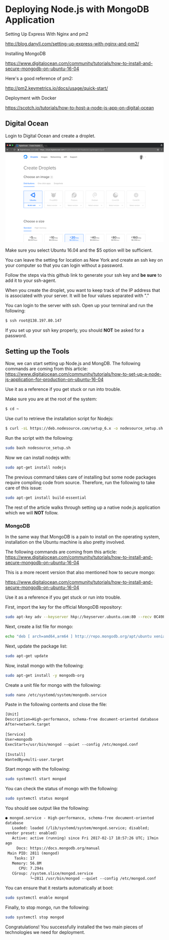 # Deploying Node.js with MongoDB Application

Setting Up Express With Nginx and pm2

<http://blog.danyll.com/setting-up-express-with-nginx-and-pm2/>

Installing MongoDB

<https://www.digitalocean.com/community/tutorials/how-to-install-and-secure-mongodb-on-ubuntu-16-04>

Here's a good reference of pm2:

<http://pm2.keymetrics.io/docs/usage/quick-start/>

Deployment with Docker

<https://scotch.io/tutorials/how-to-host-a-node-js-app-on-digital-ocean>

## Digital Ocean

Login to Digital Ocean and create a droplet.

![alt text](digital-ocean-droplet.png)

Make sure you select Ubuntu 16.04 and the $5 option will be sufficient.

You can leave the setting for location as New York and create an ssh key on your computer so that you can login without a password.

Follow the steps via this github link to generate your ssh key and **be sure** to add it to your ssh-agent.

When you create the droplet, you want to keep track of the IP address that is associated with your server. It will be four values separated with "."

You can login to the server with ssh. Open up your terminal and run the following:

```bash
$ ssh root@138.197.80.147
```

If you set up your ssh key properly, you should **NOT** be asked for a password.

## Setting up the Tools

Now, we can start setting up Node.js and MongDB. The following commands are coming from this article:
<https://www.digitalocean.com/community/tutorials/how-to-set-up-a-node-js-application-for-production-on-ubuntu-16-04>

Use it as a reference if you get stuck or run into trouble.

Make sure you are at the root of the system:

```bash
$ cd ~
```

Use curl to retrieve the installation script for Nodejs:

```bash
$ curl -sL https://deb.nodesource.com/setup_6.x -o nodesource_setup.sh
```

Run the script with the following:

```bash
sudo bash nodesource_setup.sh
```

Now we can install nodejs with:

```bash
sudo apt-get install nodejs
```

The previous command takes care of installing but some node packages require compiling code from source. Therefore, run the following to take care of this issue:

```bash
sudo apt-get install build-essential
```

The rest of the article walks through setting up a native node.js application which we will **NOT** follow.

### MongoDB

In the same way that MongoDB is a pain to install on the operating system, installation on the Ubuntu machine is also pretty involved.

The following commands are coming from this article: <https://www.digitalocean.com/community/tutorials/how-to-install-and-secure-mongodb-on-ubuntu-16-04>

This is a more recent version that also mentioned how to secure mongo:

<https://www.digitalocean.com/community/tutorials/how-to-install-and-secure-mongodb-on-ubuntu-16-04>

Use it as a reference if you get stuck or run into trouble.

First, import the key for the official MongoDB repository:

```bash
sudo apt-key adv --keyserver hkp://keyserver.ubuntu.com:80 --recv 0C49F3730359A14518585931BC711F9BA15703C6
```

Next, create a list file for mongo:

```bash
echo "deb [ arch=amd64,arm64 ] http://repo.mongodb.org/apt/ubuntu xenial/mongodb-org/3.4 multiverse" | sudo tee /etc/apt/sources.list.d/mongodb-org-3.4.list
```

Next, update the package list:

```bash
sudo apt-get update
```

Now, install mongo with the following:

```bash
sudo apt-get install -y mongodb-org
```

Create a unit file for mongo with the following:

```bash
sudo nano /etc/systemd/system/mongodb.service
```

Paste in the following contents and close the file:

```
[Unit]
Description=High-performance, schema-free document-oriented database
After=network.target

[Service]
User=mongodb
ExecStart=/usr/bin/mongod --quiet --config /etc/mongod.conf

[Install]
WantedBy=multi-user.target
```

Start mongo with the following:

```bash
sudo systemctl start mongod
```

You can check the status of mongo with the following:

```bash
sudo systemctl status mongod
```

You should see output like the following:

```
● mongod.service - High-performance, schema-free document-oriented database
   Loaded: loaded (/lib/systemd/system/mongod.service; disabled; vendor preset: enabled)
   Active: active (running) since Fri 2017-02-17 18:57:26 UTC; 17min ago
     Docs: https://docs.mongodb.org/manual
 Main PID: 2811 (mongod)
    Tasks: 17
   Memory: 56.8M
      CPU: 7.294s
   CGroup: /system.slice/mongod.service
           └─2811 /usr/bin/mongod --quiet --config /etc/mongod.conf
```
You can ensure that it restarts automatically at boot:

```bash
sudo systemctl enable mongod
```

Finally, to stop mongo, run the following:

```bash
sudo systemctl stop mongod
```

Congratulations! You successfully installed the two main pieces of technologies we need for deployment.
